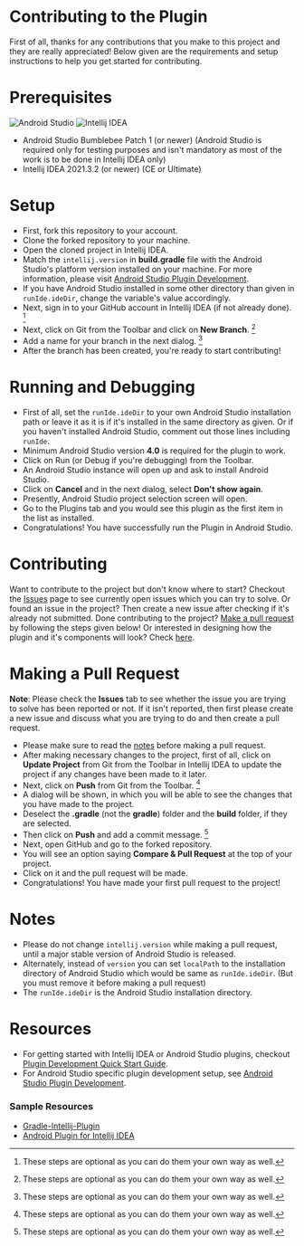 # Contributing to the Plugin
First of all, thanks for any contributions that you make to this project and they are really appreciated! Below given are the requirements and setup instructions to help you get started for contributing.

# Prerequisites
![Android Studio](https://img.shields.io/badge/Android_Studio-Bumblebee%20Patch%201-3DDC84?style=for-the-badge&logo=android-studio&logoColor=white)
![Intellij IDEA](https://img.shields.io/badge/IntelliJ_IDEA-v2021.3.2-orange.svg?style=for-the-badge&logo=intellij-idea&logoColor=white)

- Android Studio Bumblebee Patch 1 (or newer) (Android Studio is required only for testing purposes and isn't mandatory as most of the work is to be done in Intellij IDEA only)
- Intellij IDEA 2021.3.2 (or newer) (CE or Ultimate)

# Setup
- First, fork this repository to your account.
- Clone the forked repository to your machine.
- Open the cloned project in Intellij IDEA.
- Match the `intellij.version` in **build.gradle** file with the Android Studio's platform version installed on your machine. For more information, please visit [Android Studio Plugin Development](https://plugins.jetbrains.com/docs/intellij/android-studio.html).
- If you have Android Studio installed in some other directory than given in `runIde.ideDir`, change the variable's value accordingly.
- Next, sign in to your GitHub account in Intellij IDEA (if not already done). [^1]
- Next, click on Git from the Toolbar and click on **New Branch**. [^1]
- Add a name for your branch in the next dialog. [^1]
- After the branch has been created, you're ready to start contributing!

# Running and Debugging
- First of all, set the `runIde.ideDir` to your own Android Studio installation path or leave it as it is if it's installed in the same directory as given. Or if you haven't installed Android Studio, comment out those lines including `runIde`.
- Minimum Android Studio version **4.0** is required for the plugin to work.
- Click on Run (or Debug if you're debugging) from the Toolbar.
- An Android Studio instance will open up and ask to install Android Studio.
- Click on **Cancel** and in the next dialog, select **Don't show again**.
- Presently, Android Studio project selection screen will open.
- Go to the Plugins tab and you would see this plugin as the first item in the list as installed.
- Congratulations! You have successfully run the Plugin in Android Studio.

# Contributing
Want to contribute to the project but don't know where to start? Checkout the [Issues](https://github.com/RivanParmar/Android-Studio-Visual-Scripting-Plugin/issues) page to see currently open issues which you can try to solve. Or found an issue in the project? Then create a new issue after checking if it's already not submitted. Done contributing to the project? [Make a pull request](https://github.com/RivanParmar/Android-Studio-Visual-Scripting-Plugin/edit/master/CONTRIBUTING.md#making-a-pull-request) by following the steps given below!
Or interested in designing how the plugin and it's components will look? Check [here](https://github.com/RivanParmar/Android-Studio-Visual-Scripting-Plugin#editor-design).

# Making a Pull Request
**Note**: Please check the **Issues** tab to see whether the issue you are trying to solve has been reported or not. If it isn't reported, then first please create a new issue and discuss what you are trying to do and then create a pull request.
- Please make sure to read the [notes](https://github.com/RivanParmar/Android-Studio-Visual-Scripting-Plugin/edit/master/CONTRIBUTING.md#notes) before making a pull request.
- After making necessary changes to the project, first of all, click on **Update Project** from Git from the Toolbar in Intellij IDEA to update the project if any changes have been made to it later.
- Next, click on **Push** from Git from the Toolbar. [^1]
- A dialog will be shown, in which you will be able to see the changes that you have made to the project.
- Deselect the **.gradle** (not the **gradle**) folder and the **build** folder, if they are selected.
- Then click on **Push** and add a commit message. [^1]
- Next, open GitHub and go to the forked repository.
- You will see an option saying **Compare & Pull Request** at the top of your project.
- Click on it and the pull request will be made.
- Congratulations! You have made your first pull request to the project!

# Notes
- Please do not change `intellij.version` while making a pull request, until a major stable version of Android Studio is released.
- Alternately, instead of `version` you can set `localPath` to the installation directory of Android Studio which would be same as `runIde.ideDir`. (But you must remove it before making a pull request)
- The `runIde.ideDir` is the Android Studio installation directory.

# Resources
- For getting started with Intellij IDEA or Android Studio plugins, checkout [Plugin Development Quick Start Guide](https://plugins.jetbrains.com/docs/intellij/basics.html).
- For Android Studio specific plugin development setup, see [Android Studio Plugin Development](https://plugins.jetbrains.com/docs/intellij/android-studio.html).
### Sample Resources
- [Gradle-Intellij-Plugin](https://github.com/JetBrains/gradle-intellij-plugin)
- [Android Plugin for Intellij IDEA](https://github.com/JetBrains/android)

[^1]: These steps are optional as you can do them your own way as well.
